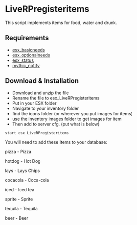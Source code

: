 # LiveRPregisteritems
This script implements items for food, water and drunk.

## Requirements
- [esx_basicneeds](https://github.com/ESX-Org/esx_basicneeds)
- [esx_optionalneeds](https://github.com/ESX-Org/esx_optionalneeds)
- [esx_status](https://github.com/ESX-Org/esx_status)
- [mythic_notify](https://github.com/mythicrp/mythic_notify)

## Download & Installation

- Download and unzip the file
- Rename the file to esx_LiveRPregisteritems
- Put in your ESX folder
- Navigate to your inventory folder
- find the icons folder (or wherever you put images for items)
- use the inventory images folder to get images for item
- Then add to server cfg. (put what is below)

```
start esx_LiveRPregisteritems
```

You will need to add these Items to your database:

pizza  -   Pizza

hotdog -  Hot Dog

lays  - Lays Chips

cocacola - Coca-cola

iced -  Iced tea

sprite  -  Sprite

tequila  -  Tequila

beer  -  Beer

